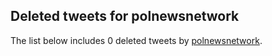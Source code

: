 ## Deleted tweets for polnewsnetwork

The list below includes 0 deleted tweets by
[polnewsnetwork](https://twitter.com/polnewsnetwork).

